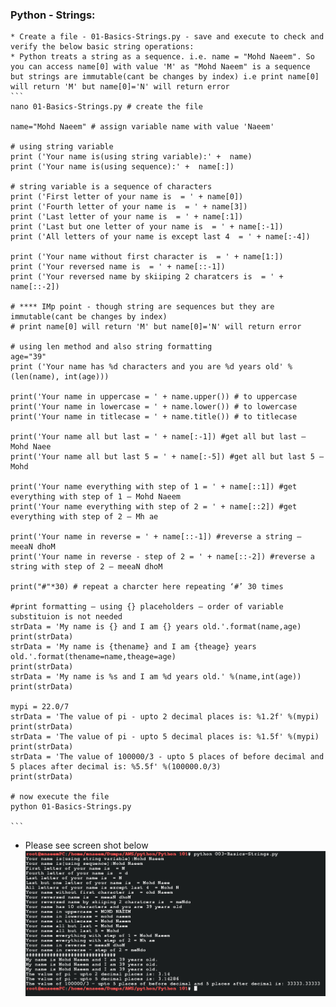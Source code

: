 ### Python - Strings:
    * Create a file - 01-Basics-Strings.py - save and execute to check and verify the below basic string operations:
    * Python treats a string as a sequence. i.e. name = "Mohd Naeem". So you can access name[0] with value 'M' as "Mohd Naeem" is a sequence but strings are immutable(cant be changes by index) i.e print name[0] will return 'M' but name[0]='N' will return error
    ```
    nano 01-Basics-Strings.py # create the file
    
    name="Mohd Naeem" # assign variable name with value 'Naeem'

    # using string variable
    print ('Your name is(using string variable):' +  name)
    print ('Your name is(using sequence):' +  name[:])

    # string variable is a sequence of characters
    print ('First letter of your name is  = ' + name[0])
    print ('Fourth letter of your name is  = ' + name[3])
    print ('Last letter of your name is  = ' + name[:1])
    print ('Last but one letter of your name is  = ' + name[:-1])
    print ('All letters of your name is except last 4  = ' + name[:-4])

    print ('Your name without first character is  = ' + name[1:])
    print ('Your reversed name is  = ' + name[::-1])
    print ('Your reversed name by skiiping 2 charatcers is  = ' + name[::-2])

    # **** IMp point - though string are sequences but they are immutable(cant be changes by index)
    # print name[0] will return 'M' but name[0]='N' will return error

    # using len method and also string formatting
    age="39"
    print ('Your name has %d characters and you are %d years old' %(len(name), int(age)))

    print('Your name in uppercase = ' + name.upper()) # to uppercase
    print('Your name in lowercase = ' + name.lower()) # to lowercase
    print('Your name in titlecase = ' + name.title()) # to titlecase

    print('Your name all but last = ' + name[:-1]) #get all but last — Mohd Naee
    print('Your name all but last 5 = ' + name[:-5]) #get all but last 5 — Mohd

    print('Your name everything with step of 1 = ' + name[::1]) #get everything with step of 1 — Mohd Naeem
    print('Your name everything with step of 2 = ' + name[::2]) #get everything with step of 2 — Mh ae

    print('Your name in reverse = ' + name[::-1]) #reverse a string — meeaN dhoM
    print('Your name in reverse - step of 2 = ' + name[::-2]) #reverse a string with step of 2 — meeaN dhoM

    print("#"*30) # repeat a charcter here repeating ‘#’ 30 times

    #print formatting – using {} placeholders – order of variable substituion is not needed
    strData = 'My name is {} and I am {} years old.'.format(name,age)
    print(strData)
    strData = 'My name is {thename} and I am {theage} years old.'.format(thename=name,theage=age)
    print(strData)
    strData = 'My name is %s and I am %d years old.' %(name,int(age))
    print(strData)

    mypi = 22.0/7
    strData = 'The value of pi - upto 2 decimal places is: %1.2f' %(mypi)
    print(strData)
    strData = 'The value of pi - upto 5 decimal places is: %1.5f' %(mypi)
    print(strData)
    strData = 'The value of 100000/3 - upto 5 places of before decimal and 5 places after decimal is: %5.5f' %(100000.0/3)
    print(strData)

    # now execute the file
    python 01-Basics-Strings.py
    
    ```
  * Please see screen shot below
        ![Python Basics Strings](../images/001-05-Basics-String.png)

